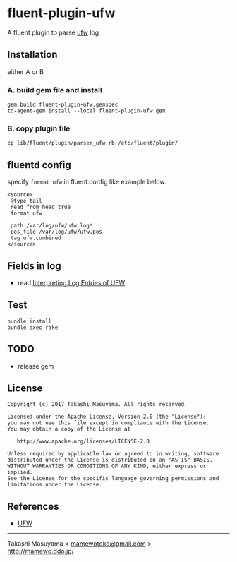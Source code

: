 # fluent-plugin-ufw

A fluent plugin to parse [ufw](https://help.ubuntu.com/community/UFW) log

## Installation
either A or B

### A. build gem file and install

```
gem build fluent-plugin-ufw.gemspec
td-agent-gem install --local fluent-plugin-ufw.gem
```

### B. copy plugin file

```
cp lib/fluent/plugin/parser_ufw.rb /etc/fluent/plugin/
```

## fluentd config
specify `format ufw` in fluent.config like example below.

```
<source>
 @type tail
 read_from_head true
 format ufw
 
 path /var/log/ufw/ufw.log*
 pos_file /var/log/ufw/ufw.pos
 tag ufw.combined
</source>
```

## Fields in log
* read [Interpreting Log Entries of UFW](https://help.ubuntu.com/community/UFW#Interpreting_Log_Entries)

## Test

```
bundle install
bundle exec rake
```

## TODO
* release gem

## License

```
Copyright (c) 2017 Takashi Masuyama. All rights reserved.

Licensed under the Apache License, Version 2.0 (the "License");
you may not use this file except in compliance with the License.
You may obtain a copy of the License at

   http://www.apache.org/licenses/LICENSE-2.0

Unless required by applicable law or agreed to in writing, software
distributed under the License is distributed on an "AS IS" BASIS,
WITHOUT WARRANTIES OR CONDITIONS OF ANY KIND, either express or implied.
See the License for the specific language governing permissions and
limitations under the License.
```

## References
* [UFW](https://help.ubuntu.com/community/UFW)

----
Takashi Masuyama < mamewotoko@gmail.com >  
http://mamewo.ddo.jp/
